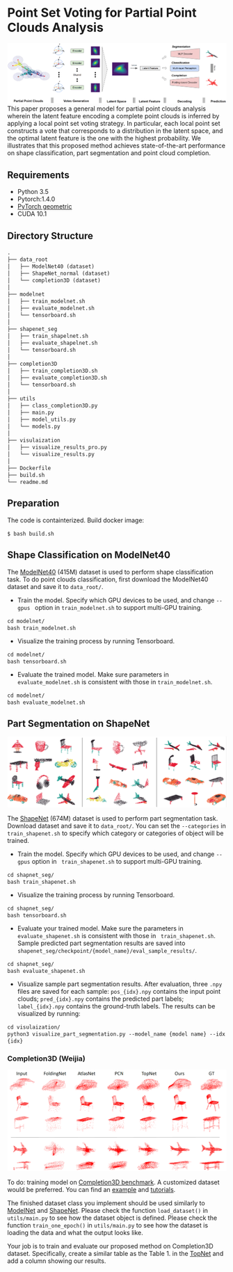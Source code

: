 __Point Set Voting for Partial Point Clouds Analysis__
===

![](figures/architectures.png)
This paper proposes a general model for partial point clouds analysis wherein the
latent feature encoding a complete point clouds is inferred by applying a local
point set voting strategy. In particular, each local point set constructs a vote
that corresponds to a distribution in the latent space, and the optimal latent
feature is the one with the highest probability. We illustrates that this proposed
method achieves state-of-the-art performance on shape classification, part segmentation
and point cloud completion.


## Requirements
- Python 3.5
- Pytorch:1.4.0
- [PyTorch geometric](https://pytorch-geometric.readthedocs.io/en/latest/notes/installation.html)
- CUDA 10.1

## Directory Structure

```
.
├── data_root
│   ├── ModelNet40 (dataset)
│   ├── ShapeNet_normal (dataset)
│   └── completion3D (dataset)
│
├── modelnet
│   ├── train_modelnet.sh
│   ├── evaluate_modelnet.sh
│   └── tensorboard.sh
│
├── shapenet_seg
│   ├── train_shapelnet.sh
│   ├── evaluate_shapelnet.sh
│   └── tensorboard.sh
│
├── completion3D
│   ├── train_completion3D.sh
│   ├── evaluate_completion3D.sh
│   └── tensorboard.sh
│
├── utils
│   ├── class_completion3D.py
│   ├── main.py
│   ├── model_utils.py
│   └── models.py
│
├── visulaization
│   ├── visualize_results_pro.py
│   └── visualize_results.py
│
├── Dockerfile
├── build.sh
└── readme.md
```


## Preparation
The code is containterized. Build docker image:
```
$ bash build.sh
```

## Shape Classification on ModelNet40
The [ModelNet40](http://modelnet.cs.princeton.edu/ModelNet40.zip) (415M) dataset
is used to perform shape classification task. To do point clouds classification,
first download the ModelNet40 dataset and save it to `data_root/`.

+ Train the model. Specify which GPU devices to be used, and change `--gpus `
option in `train_modelnet.sh` to support multi-GPU training.
```shell
cd modelnet/
bash train_modelnet.sh
```

+ Visualize the training process by running Tensorboard.
```shell
cd modelnet/
bash tensorboard.sh
```

+ Evaluate the trained model. Make sure parameters in `evaluate_modelnet.sh`
is consistent with those in `train_modelnet.sh`.
```shell
cd modelnet/
bash evaluate_modelnet.sh
```

## Part Segmentation on ShapeNet

![](figures/part_segmentation.png)

The [ShapeNet](https://shapenet.cs.stanford.edu/media/shapenetcore_partanno_segmentation_benchmark_v0_normal.zip)
(674M) dataset is used to perform part segmentation task. Download dataset and
save it to `data_root/`. You can set the `--categories` in ` train_shapenet.sh` to
specify which category or categories of object will be trained.

+ Train the model. Specify which GPU devices to be used, and change `--gpus` option
in ` train_shapenet.sh` to support multi-GPU training.
```shell
cd shapnet_seg/
bash train_shapenet.sh
```

+ Visualize the training process by running Tensorboard.
```shell
cd shapnet_seg/
bash tensorboard.sh
```

+ Evaluate your trained model. Make sure the parameters in `evaluate_shapenet.sh`
is consistent with those in ` train_shapenet.sh`. Sample predicted part segmentation
results are saved into `shapenet_seg/checkpoint/{model_name}/eval_sample_results/`.
```shell
cd shapnet_seg/
bash evaluate_shapenet.sh
```

+ Visualize sample part segmentation results. After evaluation, three `.npy` files are saved
for each sample: `pos_{idx}.npy` contains the input point clouds; `pred_{idx}.npy` contains
the predicted part labels; `label_{idx}.npy` contains the ground-truth labels. The results
can be visualized by running:
```shell
cd visulaization/
python3 visualize_part_segmentation.py --model_name {model name} --idx {idx}
``` 



### Completion3D (Weijia)

![](figures/completion.png)

To do: training model on [Completion3D benchmark](https://completion3d.stanford.edu/).
A customized dataset would be preferred. You can find an [example](https://pytorch-geometric.readthedocs.io/en/latest/_modules/torch_geometric/datasets/shapenet.html#ShapeNet) and [tutorials](https://pytorch-geometric.readthedocs.io/en/latest/notes/create_dataset.html).

The finished dataset class you implement should be used similarly to [ModelNet](https://pytorch-geometric.readthedocs.io/en/latest/modules/datasets.html#torch_geometric.datasets.ModelNet) and [ShapeNet](https://pytorch-geometric.readthedocs.io/en/latest/modules/datasets.html#torch_geometric.datasets.ShapeNet). Please check the function ```load_dataset()``` in ```utils/main.py``` to see how the dataset object is defined. Please check the function ```train_one_epoch()``` in ```utils/main.py``` to see how the dataset is loading the data and what the output looks like.

Your job is to train and evaluate our proposed method on Completion3D dataset. Specifically, create a similar table as the Table 1. in the [TopNet](http://openaccess.thecvf.com/content_CVPR_2019/papers/Tchapmi_TopNet_Structural_Point_Cloud_Decoder_CVPR_2019_paper.pdf) and add a column showing our results.  
